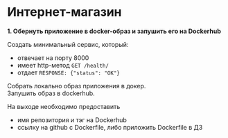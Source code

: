 # Интернет-магазин  
  
**1. Обернуть приложение в docker-образ и запушить его на Dockerhub**
  
Создать минимальный сервис, который:  
 - отвечает на порту 8000  
 - имеет http-метод  `GET /health/`  
 - отдает `RESPONSE: {"status": "OK"}`
     
Cобрать локально образ приложения в докер.  
Запушить образ в dockerhub.

На выходе необходимо предоставить  
 - имя репозитория и тэг на Dockerhub  
 - ссылку на github c Dockerfile, либо приложить Dockerfile в ДЗ